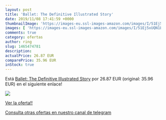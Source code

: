```yaml
---
layout: post
title: 'Ballet: The Definitive Illustrated Story'
date: 2019/11/08 17:41:59 +0000
thumbnailImage: 'https://images-eu.ssl-images-amazon.com/images/I/51Ej5xUQN1L._SL200_.jpg'
images: [ 'https://images-eu.ssl-images-amazon.com/images/I/51Ej5xUQN1L._SL200_.jpg' ]
comments: true
category: ofertas
author: ring
slug: 1465474781
description:
actualPrice: 26.87 EUR
comparePrice: 35.96 EUR
inStock: true
---
```


Está [Ballet: The Definitive Illustrated Story](https://www.amazon.com/dp/1465474781/?tag=redken08-20) por 26.87 EUR (original: 35.96 EUR) en el siguiente enlace!

[![](https://images-eu.ssl-images-amazon.com/images/I/51Ej5xUQN1L._SL200_.jpg)](https://www.amazon.com/dp/1465474781/?tag=redken08-20)

[Ver la oferta!!](https://www.amazon.com/dp/1465474781/?tag=redken08-20)

[Consulta otras ofertas en nuestro canal de telegram](https://t.me/s/ofertas25)
